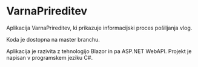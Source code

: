 # VarnaPrireditev
Aplikacija VarnaPrireditev, ki prikazuje informacijski proces pošiljanja vlog.

Koda je dostopna na master branchu. 

Aplikacija je razivita z tehnologijo Blazor in pa ASP.NET WebAPI. Projekt je napisan v programskem jeziku C#.
